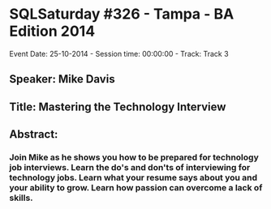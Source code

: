 # SQLSaturday #326 - Tampa - BA Edition 2014
Event Date: 25-10-2014 - Session time: 00:00:00 - Track: Track 3
## Speaker: Mike Davis
## Title: Mastering the Technology Interview
## Abstract:
### Join Mike as he shows you how to be prepared for technology job interviews. Learn the do's and don'ts of interviewing for technology jobs. Learn what your resume says about you and your ability to grow. Learn how passion can overcome a lack of skills.
